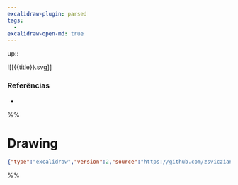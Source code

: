 ```yaml
---
excalidraw-plugin: parsed
tags: 
  - 
excalidraw-open-md: true
---
```

up::

![[{{title}}.svg]]

### Referências
- 

%%
# Drawing
```json
{"type":"excalidraw","version":2,"source":"https://github.com/zsviczian/obsidian-excalidraw-plugin/releases/tag/2.1.5","elements":[],"appState":{"gridSize":null,"viewBackgroundColor":"#ffffff"}}
```
%%